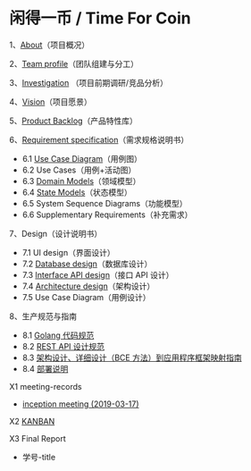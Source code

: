 # 闲得一币 / Time For Coin

1、[About](docs/about.md)（项目概况）

2、[Team profile](docs/team-profile.md)（团队组建与分工）

3、[Investigation](docs/investigation.md) （项目前期调研/竞品分析）

4、[Vision](docs/vision.md)（项目愿景）

5、[Product Backlog](doc/05/product-backlog.md)（产品特性库）

6、[Requirement specification](docs/requirement.md)（需求规格说明书）

- 6.1 [Use Case Diagram](docs/use-case.md)（用例图）
- 6.2 Use Cases（用例+活动图）
- 6.3 [Domain Models]((docs/demon.md))（领域模型）
- 6.4 [State Models]((docs/status.md))（状态模型）
- 6.5 System Sequence Diagrams（功能模型）
- 6.6 Supplementary Requirements（补充需求）

7、Design（设计说明书）

- 7.1 UI design（界面设计）
- 7.2 [Database design](design/db-design.md)（数据库设计）
- 7.3 [Interface API design](http://xm.zhenly.cn//docs/swagger/?url=https://raw.githubusercontent.com/TimeForCoin/Dashboard/master/design/api.yaml#/)（接口 API 设计）
- 7.4 [Architecture design](docs/architecture-design.md)（架构设计）
- 7.5 Use Case Diagram（用例设计）

8、生产规范与指南

- 8.1 [Golang 代码规范](https://golang.org/doc/effective_go.html)
- 8.2 [REST API 设计规范](http://www.ruanyifeng.com/blog/2014/05/restful_api.html)
- 8.3 [架构设计、详细设计（BCE 方法）到应用程序框架映射指南](docs/architecture-design.md)
- 8.4 [部署说明](docs/deploy.md)

X1 meeting-records

- [inception meeting (2019-03-17)](meetings/meeting-01-20190317.md)

X2 [KANBAN](https://github.com/orgs/TimeForCoin/projects)

X3 Final Report

- 学号-title

